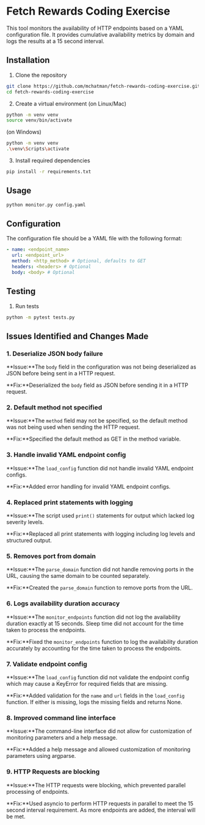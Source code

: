 # Fetch Rewards Coding Exercise

This tool monitors the availability of HTTP endpoints based on a YAML configuration file. It provides cumulative availability metrics by domain and logs the results at a 15 second interval.

## Installation

1. Clone the repository
```bash
git clone https://github.com/mchatman/fetch-rewards-coding-exercise.git
cd fetch-rewards-coding-exercise
```

2. Create a virtual environment
(on Linux/Mac)
```bash
python -m venv venv
source venv/bin/activate
```

(on Windows)
```bash
python -m venv venv
.\venv\Scripts\activate
```

3. Install required dependencies
```bash
pip install -r requirements.txt
```

## Usage

```bash
python monitor.py config.yaml
```

## Configuration

The configuration file should be a YAML file with the following format:
```yaml
- name: <endpoint_name>
  url: <endpoint_url>
  method: <http_method> # Optional, defaults to GET
  headers: <headers> # Optional
  body: <body> # Optional
```

## Testing

1. Run tests
```bash
python -m pytest tests.py
```

## Issues Identified and Changes Made

### 1. Deserialize JSON body failure
**Issue:**The `body` field in the configuration was not being deserialized as JSON before being sent in a HTTP request.

**Fix:**Deserialized the `body` field as JSON before sending it in a HTTP request.

### 2. Default method not specified
**Issue:**The `method` field may not be specified, so the default method was not being used when sending the HTTP request.

**Fix:**Specified the default method as GET in the method variable.

### 3. Handle invalid YAML endpoint config
**Issue:**The `load_config` function did not handle invalid YAML endpoint configs.

**Fix:**Added error handling for invalid YAML endpoint configs.

### 4. Replaced print statements with logging
**Issue:**The script used `print()` statements for output which lacked log severity levels.

**Fix:**Replaced all print statements with logging including log levels and structured output.

### 5. Removes port from domain
**Issue:**The `parse_domain` function did not handle removing ports in the URL, causing the same domain to be counted separately.

**Fix:**Created the `parse_domain` function to remove ports from the URL.

### 6. Logs availability duration accuracy
**Issue:**The `monitor_endpoints` function did not log the availability duration exactly at 15 seconds. Sleep time did not account for the time taken to process the endpoints.

**Fix:**Fixed the `monitor_endpoints` function to log the availability duration accurately by accounting for the time taken to process the endpoints.

### 7. Validate endpoint config
**Issue:**The `load_config` function did not validate the endpoint config which may cause a KeyError for required fields that are missing.

**Fix:**Added validation for the `name` and `url` fields in the `load_config` function. If either is missing, logs the missing fields and returns None.

### 8. Improved command line interface
**Issue:**The command-line interface did not allow for customization of monitoring parameters and a help message.

**Fix:**Added a help message and allowed customization of monitoring parameters using argparse.

### 9. HTTP Requests are blocking
**Issue:**The HTTP requests were blocking, which prevented parallel processing of endpoints.

**Fix:**Used asyncio to perform HTTP requests in parallel to meet the 15 second interval requirement. As more endpoints are added, the interval will be met.